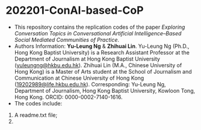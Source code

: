 # 202201-ConAI-based-CoP
- This repository contains the replication codes of the paper *Exploring Conversation Topics in Conversational Artificial Intelligence–Based Social Mediated Communities of Practice*.
- Authors Information: **Yu-Leung Ng** & **Zhihuai Lin**. Yu-Leung Ng (Ph.D., Hong Kong Baptist University) is a Research Assistant Professor at the Department of Journalism at Hong Kong Baptist University (yuleungng@hkbu.edu.hk). Zhihuai Lin (M.A., Chinese University of Hong Kong) is a Master of Arts student at the School of Journalism and Communication at Chinese University of Hong Kong (19202989@life.hkbu.edu.hk). Corresponding: Yu-Leung Ng, Department of Journalism, Hong Kong Baptist University, Kowloon Tong, Hong Kong. ORCID: 0000-0002-7140-1616.
- The codes include:
1. A readme.txt file;
2. 
